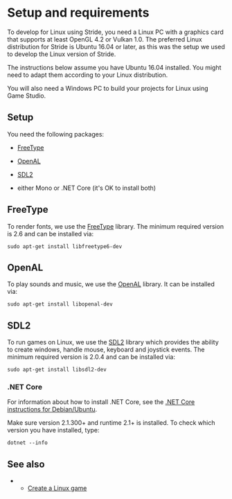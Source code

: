 # Setup and requirements

To develop for Linux using Stride, you need a Linux PC with a graphics card that supports at least OpenGL 4.2 or Vulkan 1.0. The preferred Linux distribution for Stride is Ubuntu 16.04 or later, as this was the setup we used to develop the Linux version of Stride.

The instructions below assume you have Ubuntu 16.04 installed. You might need to adapt them according to your Linux distribution.

You will also need a Windows PC to build your projects for Linux using Game Studio.

## Setup

You need the following packages:

* [FreeType](#freetype)

* [OpenAL](#openal)

* [SDL2](#sdl2)

* either Mono or .NET Core (it's OK to install both)

## FreeType

To render fonts, we use the [FreeType](https://www.freetype.org/) library. The minimum required version is 2.6 and can be installed via:

```
sudo apt-get install libfreetype6-dev
```

## OpenAL

To play sounds and music, we use the [OpenAL](https://www.openal.org/) library. It can be installed via:

```
sudo apt-get install libopenal-dev
```

## SDL2

To run games on Linux, we use the [SDL2](https://www.libsdl.org/) library which provides the ability to create windows, handle mouse, keyboard and joystick events. The minimum required version is 2.0.4 and can be installed via:

```
sudo apt-get install libsdl2-dev
```

### .NET Core

For information about how to install .NET Core, see the [.NET Core instructions for Debian/Ubuntu](https://docs.microsoft.com/en-us/dotnet/core/linux-prerequisites?tabs=netcore2x).

Make sure version 2.1.300+ and runtime 2.1+ is installed. To check which version you have installed, type:

```
dotnet --info
```

## See also

* * [Create a Linux game](create-a-linux-game.md)
